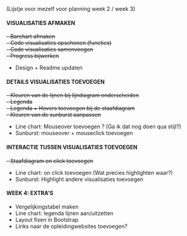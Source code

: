 (Lijstje voor mezelf voor planning week 2 / week 3)

#### VISUALISATIES AFMAKEN
~~- Barchart afmaken~~  
~~- Code visualisaties opschonen (functies)~~  
~~- Code visualisaties samenvoegen~~  
~~- Progress bijwerken~~  
- Design + Readme updaten 

#### DETAILS VISUALISATIES TOEVOEGEN
~~- Kleuren van de lijnen bij lijndiagram onderscheiden~~  
~~- Legenda~~  
~~- Legenda + Hovers toevoegen bij de staafdiagram~~  
~~- Kleuren van de sunburst aanpassen~~
- Line chart: Mouseover toevoegen   ? (Ga ik dat nog doen qua stijl?)
- Sunburst: mouseover + mouseclick toevoegen

#### INTERACTIE TUSSEN VISUALISATIES TOEVOEGEN
~~- Staafdiagram on click toevoegen~~
- Line chart: on click toevoegen (Wat precies highlighten waar?)
- Sunburst: Highlight andere visualisaties toevoegen

#### WEEK 4: EXTRA'S
- Vergelijkingstabel maken
- Line chart: legenda lijnen aan/uitzetten
- Layout fixen in Bootstrap
- Links naar de opleidingwebsites toevoegen?
